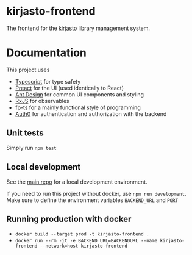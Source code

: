 # kirjasto-frontend

The frontend for the [kirjasto](https://github.com/vuolen/kirjasto) library management system.

# Documentation
This project uses
- [Typescript](https://www.typescriptlang.org/) for type safety
- [Preact](https://preactjs.com/) for the UI (used identically to React)
- [Ant Design](https://ant.design/) for common UI components and styling
- [RxJS](https://rxjs-dev.firebaseapp.com/guide/overview) for observables
- [fp-ts](https://github.com/gcanti/fp-ts) for a mainly functional style of programming
- [Auth0](https://auth0.com/) for authentication and authorization with the backend

## Unit tests
Simply run `npm test`

## Local development
See the [main repo](https://github.com/vuolen/kirjasto) for a local development environment.


If you need to run this project without docker, use `npm run development`.
Make sure to define the environment variables `BACKEND_URL` and `PORT`

## Running production with docker

- `docker build --target prod -t kirjasto-frontend .`
- `docker run --rm -it -e BACKEND_URL=BACKENDURL --name kirjasto-frontend --network=host kirjasto-frontend`

